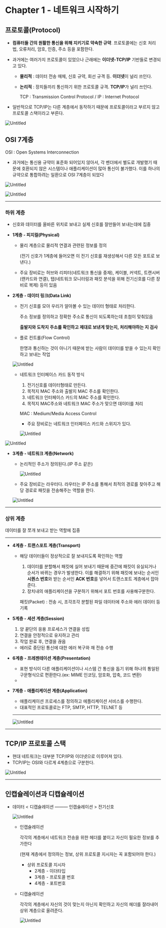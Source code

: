 # Chapter 1  - 네트워크 시작하기

## 프로토콜(Protocol)

- **컴퓨터들 간의 원활한 통신을 위해 지키기로 약속한 규약**. 프로토콜에는 신호 처리법, 오류처리, 암호, 인증, 주소 등을 포함한다.
- 과거에는 여러가지 프로토콜이 있었으나 근래에는 **이더넷-TCP/IP** 기반들로 변경되고 있다.
    - **물리적** : 데이터 전송 매체, 신호 규약, 회선 규격 등. **이더넷**이 널리 쓰인다.
    - **논리적** : 장치들끼리 통신하기 위한 프로토콜 규격. **TCP/IP**가 널리 쓰인다.

        TCP : Transmission Control Protocol / IP : Internet Protocol

- 일반적으로 TCP/IP는 다른 계층에서 동작하기 때문에 프로토콜이라고 부르지 않고 프로토콜 스택이라고 부른다.

![Untitled](./img/chapater1/Untitled.png)

## OSI 7계층

OSI : Open Systems Interconnection

- 과거에는 통신용 규약이 표준화 되어있지 않아서, 각 벤더에서 별도로 개발했기 때문에 호환되지 않은 시스템이나 애플리케이션이 많아 통신이 불가했다. 이를 하나의 규약으로 통합하려는 일환으로 OSI 7계층이 되었다

![Untitled](./img/chapater1/Untitled%201.png)

![Untitled](./img/chapater1/Untitled%202.png)

---

### 하위 계층

- 신호와 데이터를 올바른 위치로 보내고 실제 신호를 잘만들어 보내는데에 집중

- **1계층 - 피지컬(Physical)**
    - 물리 계층으로 물리적 연결과 관련된 정보를 정의

        (전기 신호가 1계층에 들어오면 이 전기 신호를 재생성해서 다른 모든 포트로 보낸다.)

    - 주요 장비로는 허브와 리피터(네트워크 통신을 중재), 케이블, 커넥트, 트랜시버(랜카드와 연결), 탭(네트워크 모니터링과 패킷 분석을 위해 전기신호를 다른 장비로 복제) 등이 있음

- **2계층 - 데이터 링크(Data Link)**
    - 전기 신호를 모아 우리가 알아볼 수 있는 데이터 형태로 처리한다.

        주소 정보를 정의하고 정확한 주소로 통신이 되도록하는데 초첨이 맞춰있음

        **출발지와 도착지 주소를 확인하고 제대로 보낸게 맞는지, 처리해야하는 지 검사**

    - 플로 컨트롤(Flow Control)

        한명과 통신하는 것이 아니기 때문에 받는 사람이 데이터를 받을 수 있는지 확인하고 보내는 작업

    ![Untitled](./img/chapater1/Untitled%203.png)
    
    - 네트워크 인터페이스 카드 동작 방식
        1. 전기신호를 데이터형태로 만든다.
        2. 목적지 MAC 주소와 출발지 MAC 주소를 확인한다.
        3. 네트워크 인터페이스 카드의 MAC 주소를 확인한다.
        4. 목적지 MAC주소와 네트워크 MAC 주소가 맞으면 데이터를 처리

        MAC : Medium/Media Access Control

        - 주요 장비로는 네트워크 인터페이스 카드와 스위지가 있다.

        ![Untitled](./img/chapater1/Untitled%204.png)

![Untitled](./img/chapater1/Untitled%205.png)

- **3계층 - 네트워크 계층(Network)**
    - 논리적인 주소가 정의된다.(IP 주소 같은)

        ![Untitled](./img/chapater1/Untitled%206.png)

    - 주요 장비로는 라우터다. 라우터는 IP 주소를 통해서 최적의 경로를 찾아주고 해당 경로로 패킷을 전송해주는 역할을 한다.

    ![Untitled](./img/chapater1/Untitled%207.png)

---

### 상위 계층

데이터를 잘 쪼개 보내고 받는 역할에 집중

---

- **4계층 - 트랜스포트 계층(Transport)**
    - 해당 데이터들이 정상적으로 잘 보내지도록 확인하는 역할
        1. 데이터를 분할해서 패킷에 실어 보내기 때문에 중간에 패킷이 유실되거나 순서가 바뀌는 경우가 발생한다. 이를 해결하기 위해 패킷에 보내는 순서인 **시퀀스 번호**와 받는 순서인 **ACK 번호**를 넣어서 트랜스포트 계층에서 잡아준다.
        2. 장치내의 애플리케이션을 구분하기 위해서 포트 번호를 사용해구분한다.

        패킷(Packet) : 전송 시, 조각조각 분할된 파일 데이터에 주소와 에러 데이터 등 기록

- **5계층 - 세션 계층(Session)**
    1. 양 끝단의 응용 프로세스가 연결을 성립
    2. 연결을 안정적으로 유지하고 관리
    3. 작업 완료 후, 연결을 끊음 

    + 에러로 중단된 통신에 대한 에러 복구와 재 전송 수행

- **6계층 - 프레젠테이션 계층(Presentation)**
    - 표현 방식이 다른 애플리케이션이나 시스템 간 통신을 돕기 위해 하나의 통일된 구문형식으로 편환한다.(ex: MIME 인코딩, 암호화, 압축, 코드 변환)
    - 
- **7계층 - 애플리케이션 계층(Application)**
    - 애플리케이션 프로세스를 정의하고 에플리케이션 서비스를 수행한다.
    - 대표적인 프로토콜로는 FTP, SMTP, HTTP, TELNET 등

    ---

    ![Untitled](./img/chapater1/Untitled%208.png)

---

## TCP/IP 프로토콜 스택

- 현대 네트워크는 대부분 TCP/IP와 이더넷으로 이루어져 있다.
- TCP/IP는 OSI와 다르게 4계층으로 구분한다.

![Untitled](./img/chapater1/Untitled%209.png)

---

## 인캡슐레이션과 디캡슐레이션

- 데이터 < 디캡슐레이션 ——— 인캡슐레이션 > 전기신호

    ![Untitled](./img/chapater1/Untitled%2010.png)

    - 인캡슐레이션

        각각의 계층에서 네트워크 전송을 위한 헤더를 붙이고 자신이 필요한 정보를 추가한다

        (현재 계층에서 정의하는 정보, 상위 프로토콜 지시자는 꼭 포함되어야 한다.)

        - 상위 프로토콜 지시자
            - 2계층 - 이더타입
            - 3계층 - 프로토콜 번호
            - 4계층 - 포트번호
    - 디캡슐레이션

        각각의 계층에서 자신의 것이 맞는지 아닌지 확인하고 자신의 헤더를 잘라내어 상위 계층으로 올려준다.

        ![Untitled](./img/chapater1/Untitled%2011.png)